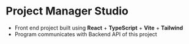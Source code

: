 # Project Manager Studio
- Front end project built using **React** + **TypeScript** + **Vite** + **Tailwind**
- Program communicates with Backend API of this project